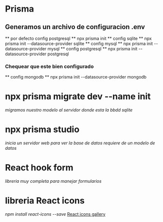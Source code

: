# Prisma
## Generamos un archivo de configuracion .env
** por defecto config postgresql **
npx prisma init
** config sqlite **
npx prisma init --datasource-provider sqlite
** config mysql **
npx prisma init --datasource-provider mysql
** config postgresql **
npx prisma init --datasource-provider postgresql
### Chequear que este bien configurado
** config mongodb **
npx prisma init --datasource-provider mongodb

# npx prisma migrate dev --name init
*migramos nuestro modelo al servidor donde esta la bbdd sqlite*

# npx prisma studio
*inicia un servidor web para ver la base de datos*
*requiere de un modelo de datos*

# React hook form
*libreria muy completa para manejar formularios*

# libreria React icons
*npm install react-icons --save*
[React icons gallery](https://react-icons.github.io/react-icons/)